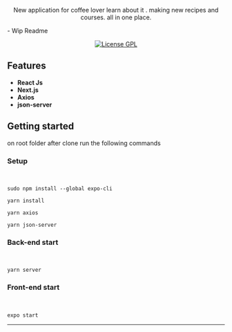 <!--
<h1 align="center">
  <br>
  <img src="https://github.com/rafaeldellaquila/coffeelake/blob/main/src/assets/coffeelake_horizontal.svg?raw=true" alt="Coffee Lake" width="300">
</h1>
-->
<p align="center">New application for coffee lover learn about it . making new recipes and courses. all in one place.</p>
- Wip Readme

<p align="center">
  <a href="https://opensource.org/licenses/GPL-3.0">
    <img src="https://img.shields.io/github/license/rafaeldellaquila/podcastr-web?style=flat-square" alt="License GPL">
  </a>
</p>

[//]: #

<!--
<div align="center">
  <img src="https://i.ibb.co/DgNtq3v/plantmanager.gif" alt="plantmanager" border="0" width="250">
</div>

<hr />
-->

## Features

[//]: #

- **React Js**
- **Next.js**
- **Axios**
- **json-server**

## Getting started

on root folder after clone run the following commands

### Setup

  <br/>

```
sudo npm install --global expo-cli
```

```
yarn install
```

```
yarn axios
```

```
yarn json-server
```

### Back-end start

 <br/>

```
yarn server
```

### Front-end start

 <br/>

```
expo start
```

---
